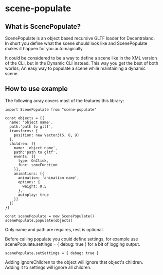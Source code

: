 # scene-populate

## What is ScenePopulate?
ScenePopulate is an object based recursive GLTF loader for Decentraland. In short you define what the scene should look like and ScenePopulate makes it happen for you automagically.

It could be considered to be a way to define a scene like in the XML version of the CLI, but in the Dynamic CLI instead. This way you get the best of both worlds; An easy way to populate a scene while maintaining a dynamic scene.

## How to use example

The following array covers most of the features this library:
```
import ScenePopulate from "scene-populate"

const objects = [{
  name: 'object name',
  path:'path to gltf',
  transforms: {
    position: new Vector3(5, 0, 9)
  },
  children: [{
    name: 'object name',
    path:'path to gltf',
    events: [{
      type: OnClick,
      func: someFunction
    }],
    animations: [{
      animation: 'animation name',
      options: {
        weight: 0.5
      },
      autoplay: true
    }]
  }]
}]

const scenePopulate = new ScenePopulate()
scenePopulate.populate(objects)
```
Only name and path are requires, rest is optional.

Before calling populate you could define settings, for example use scenePopulate.settings = { debug: true } for a bit of logging output.

```
scenePopulate.setSettings = { debug: true }
```

Adding ignoreChildren to the object will ignore that object's children. Adding it to settings will ignore all children.


